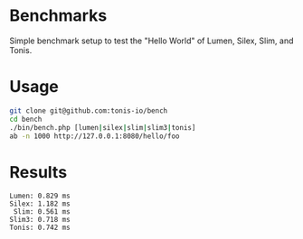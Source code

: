# Benchmarks

Simple benchmark setup to test the "Hello World" of Lumen, Silex, Slim, and Tonis.

# Usage

```sh
git clone git@github.com:tonis-io/bench
cd bench
./bin/bench.php [lumen|silex|slim|slim3|tonis]
ab -n 1000 http://127.0.0.1:8080/hello/foo
```

# Results

```
Lumen: 0.829 ms
Silex: 1.182 ms
 Slim: 0.561 ms
Slim3: 0.718 ms
Tonis: 0.742 ms
```
